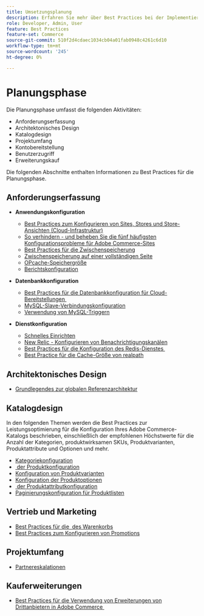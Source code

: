 ```yaml
---
title: Umsetzungsplanung
description: Erfahren Sie mehr über Best Practices bei der Implementierung für die Planungsphase von Adobe Commerce-Projekten.
role: Developer, Admin, User
feature: Best Practices
feature-set: Commerce
source-git-commit: 510f2d4cdaec1034cb04a01fab0948c4261c6d10
workflow-type: tm+mt
source-wordcount: '245'
ht-degree: 0%

---
```



# Planungsphase

Die Planungsphase umfasst die folgenden Aktivitäten:

- Anforderungserfassung
- Architektonisches Design
- Katalogdesign
- Projektumfang
- Kontobereitstellung
- Benutzerzugriff
- Erweiterungskauf

Die folgenden Abschnitte enthalten Informationen zu Best Practices für die Planungsphase.

## Anforderungserfassung

- **Anwendungskonfiguration**
   - [Best Practices zum Konfigurieren von Sites, Stores und Store-Ansichten (Cloud-Infrastruktur)](sites-stores-store-views.md)
   - [So verhindern - und beheben Sie die fünf häufigsten Konfigurationsprobleme für Adobe Commerce-Sites](https://business.adobe.com/blog/how-to/usual-suspects-five-configuration-fixes-maximize-your-peak-sales)
   - [Best Practices für die Zwischenspeicherung](https://docs.magento.com/user-guide/system/cache-management.html#best-practices-for-caching)
   - [Zwischenspeicherung auf einer vollständigen Seite](https://developer.adobe.com/commerce/php/development/cache/page/public-content/)
   - [OPcache-Speichergröße](opcache-memory-size.md)
   - [Berichtskonfiguration](reporting-configuration.md)

- **Datenbankkonfiguration**
   - [Best Practices für die Datenbankkonfiguration für Cloud-Bereitstellungen &#x200B;](database-on-cloud.md)
   - [MySQL-Slave-Verbindungskonfiguration &#x200B;](configure-mysql-slave-connection-on-cloud.md)
   - [Verwendung von MySQL-Triggern](mysql-triggers-usage.md)

- **Dienstkonfiguration**
   - [Schnelles Einrichten](https://devdocs.magento.com/cloud/cdn/configure-fastly.html)
   - [New Relic - Konfigurieren von Benachrichtigungskanälen](https://devdocs.magento.com/cloud/project/new-relic.html#configure-notification-channels)
   - [Best Practices für die Konfiguration des Redis-Dienstes &#x200B;](redis-service-configuration.md)
   - [Best Practice für die Cache-Größe von realpath](realpath-cache-size.md)

## **Architektonisches Design**

<!--Asset not yet integrated
- [GRA Architecture examples](https://wiki.corp.adobe.com/x/kD4ykw)
-->
- [Grundlegendes zur globalen Referenzarchitektur](../../../implementation-playbook/architecture/global-reference.md)

## **Katalogdesign**

In den folgenden Themen werden die Best Practices zur Leistungsoptimierung für die Konfiguration Ihres Adobe Commerce-Katalogs beschrieben, einschließlich der empfohlenen Höchstwerte für die Anzahl der Kategorien, produktwirksamen SKUs, Produktvarianten, Produktattribute und Optionen und mehr.

- [Kategoriekonfiguration](category-limits.md)
- [&#x200B; der Produktkonfiguration](product-sku-limits.md)
- [Konfiguration von Produktvarianten](product-variations.md)
- [Konfiguration der Produktoptionen](product-options.md)
- [&#x200B; der Produktattributkonfiguration](product-attributes-and-options.md)
- [Paginierungskonfiguration für Produktlisten](product-listing-pagination.md)

## **Vertrieb und Marketing**

- [Best Practices für die &#x200B; des Warenkorbs](product-cart.md)
- [Best Practices zum Konfigurieren von Promotions](product-cart-promotions.md)

## **Projektumfang**

- [Partnereskalationen](partner-escalation.md)

## **Kauferweiterungen**

- [Best Practices für die Verwendung von Erweiterungen von Drittanbietern in Adobe Commerce &#x200B;](extensions.md)
